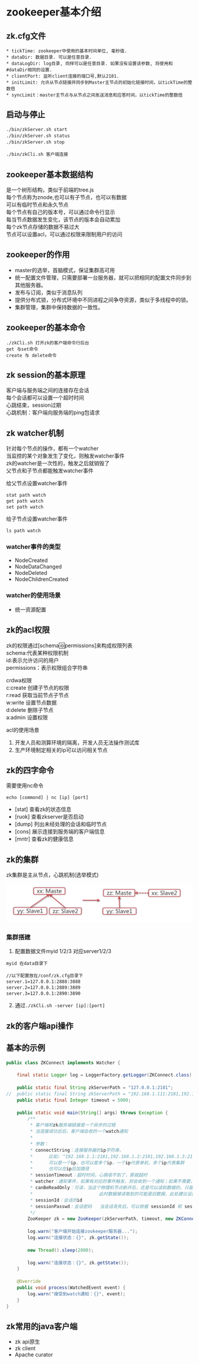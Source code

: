 # zookeeper基本介绍

## zk.cfg文件

```
* tickTime: zookeeper中使用的基本时间单位, 毫秒值.
* dataDir: 数据目录. 可以是任意目录.
* dataLogDir: log目录, 同样可以是任意目录. 如果没有设置该参数, 将使用和#dataDir相同的设置.
* clientPort: 监听client连接的端口号,默认2181.
* initLimit: 允许从节点链接并同步到Master主节点的初始化链接时间，以tickTime的整数倍
* syncLimit：master主节点与从节点之间发送消息和应答时间，以tickTime的整数倍
```

## 启动与停止

```bash
./bin/zkServer.sh start
./bin/zkServer.sh status
./bin/zkServer.sh stop

./bin/zkCli.sh 客户端连接
```

## zookeeper基本数据结构

是一个树形结构，类似于前端的tree.js  
每个节点称为znode,也可以有子节点，也可以有数据  
可以有临时节点和永久节点  
每个节点有自己的版本号，可以通过命令行显示  
每当节点数据发生变化，该节点的版本会自动累加  
每个zk节点存储的数据不易过大  
节点可以设置acl，可以通过权限来限制用户的访问

## zookeeper的作用

* master的选举，首脑模式，保证集群高可用
* 统一配置文件管理，只需要部署一台服务器，就可以把相同的配置文件同步到其他服务器。
* 发布与订阅，类似于消息队列
* 提供分布式锁，分布式环境中不同进程之间争夺资源，类似于多线程中的锁。
* 集群管理，集群中保持数据的一致性。

## zookeeper的基本命令

```
./zkCli.sh 打开zk的客户端命令行后台
get 与set命令
create 与 delete命令
```

## zk session的基本原理

客户端与服务端之间的连接存在会话  
每个会话都可以设置一个超时时间  
心跳结束，session过期  
心跳机制：客户端向服务端的ping包请求

## zk watcher机制

针对每个节点的操作，都有一个watcher  
当监控的某个对象发生了变化，则触发watcher事件  
zk的watcher是一次性的，触发之后就销毁了  
父节点和子节点都能触发watcher事件

给父节点设置watcher事件

```
stat path watch
get path watch
set path watch
```

给子节点设置watcher事件

```
ls path watch
```

### watcher事件的类型

* NodeCreated
* NodeDataChanged
* NodeDeleted
* NodeChildrenCreated

### watcher的使用场景

* 统一资源配置

## zk的acl权限

zk的权限通过\[schema:id:permissions\]来构成权限列表  
schema:代表某种权限机制  
id:表示允许访问的用户  
permissions：表示权限组合字符串

crdwa权限  
c:create 创建子节点的权限  
r:read 获取当前节点子节点  
w:write 设置节点数据  
d:delete 删除子节点  
a:admin 设置权限

acl的使用场景  
1. 开发人员和测算环境的隔离，开发人员无法操作测试库  
2. 生产环境制定相关的ip可以访问相关节点

## zk的四字命令

需要使用nc命令

```
echo [commond] | nc [ip] [port]
```

* \[stat\] 查看zk的状态信息
* \[ruok\] 查看zkserver是否启动
* \[dump\] 列出未经处理的会话和临时节点
* \[cons\] 展示连接到服务端的客户端信息
* \[mntr\] 查看zk的健康信息

## zk的集群

zk集群是主从节点，心跳机制\(选举模式\)

![](/assets/framework/zk1/import.png)

### 集群搭建

1. 配置数据文件myid 1/2/3 对应server1/2/3
```
myid 在data目录下

//以下配置放在/conf/zk.cfg目录下
server.1=127.0.0.1:2888:3888
server.2=127.0.0.1:2889:3889
server.3=127.0.0.1:2890:3890
```

2. 通过```./zkCli.sh -server [ip]:[port]```


## zk的客户端api操作

## 基本的示例

``` java
public class ZKConnect implements Watcher {
		
	final static Logger log = LoggerFactory.getLogger(ZKConnect.class);

	public static final String zkServerPath = "127.0.0.1:2181";
//	public static final String zkServerPath = "192.168.1.111:2181,192.168.1.111:2182,192.168.1.111:2183";
	public static final Integer timeout = 5000;
	
	public static void main(String[] args) throws Exception {
		/**
		 * 客户端和zk服务端链接是一个异步的过程
		 * 当连接成功后后，客户端会收的一个watch通知
		 * 
		 * 参数：
		 * connectString：连接服务器的ip字符串，
		 * 		比如: "192.168.1.1:2181,192.168.1.2:2181,192.168.1.3:2181"
		 * 		可以是一个ip，也可以是多个ip，一个ip代表单机，多个ip代表集群
		 * 		也可以在ip后加路径
		 * sessionTimeout：超时时间，心跳收不到了，那就超时
		 * watcher：通知事件，如果有对应的事件触发，则会收到一个通知；如果不需要，那就设置为null
		 * canBeReadOnly：可读，当这个物理机节点断开后，还是可以读到数据的，只是不能写，
		 * 					       此时数据被读取到的可能是旧数据，此处建议设置为false，不推荐使用
		 * sessionId：会话的id
		 * sessionPasswd：会话密码	当会话丢失后，可以依据 sessionId 和 sessionPasswd 重新获取会话
		 */
		ZooKeeper zk = new ZooKeeper(zkServerPath, timeout, new ZKConnect());
		
		log.warn("客户端开始连接zookeeper服务器...");
		log.warn("连接状态：{}", zk.getState());
		
		new Thread().sleep(2000);
		
		log.warn("连接状态：{}", zk.getState());
	}

	@Override
	public void process(WatchedEvent event) {
		log.warn("接受到watch通知：{}", event);
	}
}
```

## zk常用的java客户端
* zk api原生
* zk client
* Apache curator
